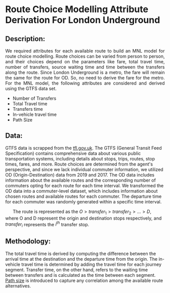 # Route Choice Modelling Attribute Derivation For London Underground

## Description:
<p align = "justify"> We required attributes for each available route to build an MNL model for route choice modelling. Route choices can be varied from person to person, and their choices depend on the parameters like fare, total travel time, number of transfers, source waiting time and time between the transfers along the route. Since London Underground is a metro, the fare will remain the same for the route for OD. So, no need to derive the fare for the metro. For the MNL model, the following attributes are considered and derived using the GTFS data set. </p>

* Number of Transfers
* Total Travel time
* Transfers time
* In-vehicle travel time
* Path Size

## Data:
GTFS data is scrapped from the [tfl.gov.uk](https://tfl.gov.uk/info-for/open-data-users/). The GTFS (General Transit Feed Specification) contains comprehensive data about various public transportation systems, including details about stops, trips, routes, stop times, fares, and more. Route choices are determined from the agent's perspective, and since we lack individual commuter information, we utilized OD (Origin-Destination) data from 2019 and 2017. The OD data includes information about the available routes and the corresponding number of commuters opting for each route for each time interval. We transformed the OD data into a commuter-level dataset, which includes information about chosen routes and available routes for each commuter. The departure time for each commuter was randomly generated within a specific time interval.

&nbsp; &nbsp; &nbsp; The route is represented as the $O > transfer_1 > transfer_2 > ... > D$, where O and D represent the origin and destination stops respectively, and $transfer_i$ represents the $i^{th}$ transfer stop.

## Methodology:
The total travel time is derived by computing the difference between the arrival time at the destination and the departure time from the origin. The in-vehicle travel time is determined by adding the travel time for each journey segment. Transfer time, on the other hand, refers to the waiting time between transfers and is calculated as the time between each segment. [Path size](https://journals.sagepub.com/doi/10.3141/2538-02) is introduced to capture any correlation among the available route alternatives.




